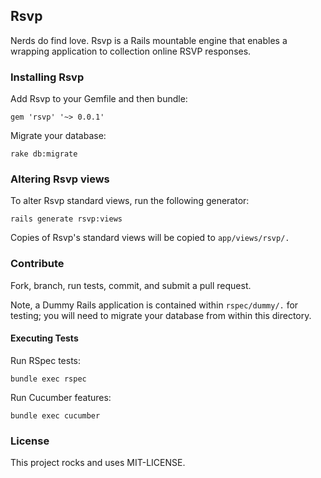 ## Rsvp

Nerds do find love. Rsvp is a Rails mountable engine that enables a wrapping application to collection online RSVP responses.

### Installing Rsvp

Add Rsvp to your Gemfile and then bundle:

`gem 'rsvp' '~> 0.0.1'`

Migrate your database:

`rake db:migrate`

### Altering Rsvp views

To alter Rsvp standard views, run the following generator:

`rails generate rsvp:views`

Copies of Rsvp's standard views will be copied to `app/views/rsvp/.`

### Contribute

Fork, branch, run tests, commit, and submit a pull request.

Note, a Dummy Rails application is contained within `rspec/dummy/.` for testing; you will need to migrate your database from within this directory.

#### Executing Tests

Run RSpec tests:

`bundle exec rspec`

Run Cucumber features:

`bundle exec cucumber`

### License

This project rocks and uses MIT-LICENSE.
